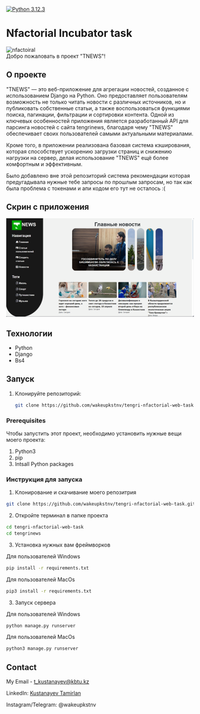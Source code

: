 [![Python 3.12.3](https://img.shields.io/badge/python-3.12.3-blue.svg)](https://www.python.org/downloads/release/python-3123/)


# Nfactorial Incubator task
![nfactoiral](https://www.petroleumjournal.kz/imgdb/release/release_21_0_1244_1444.jpg)
<br>
Добро пожаловать в проект "TNEWS"!



## О проекте

"TNEWS" — это веб-приложение для агрегации новостей, созданное с использованием Django на Python. Оно предоставляет пользователям возможность не только читать новости с различных источников, но и публиковать собственные статьи, а также воспользоваться функциями поиска, пагинации, фильтрации и сортировки контента. Одной из ключевых особенностей приложения является разработанный API для парсинга новостей с сайта tengrinews, благодаря чему "TNEWS" обеспечивает своих пользователей самыми актуальными материалами.

Кроме того, в приложении реализована базовая система кэширования, которая способствует ускорению загрузки страниц и снижению нагрузки на сервер, делая использование "TNEWS" ещё более комфортным и эффективным.

Было добавлено вне этой репозиторий система рекомендации которая предугадывала нужные тебе запросы по прошлым запросам, но так как была проблема с токенами и апи кодом его тут не осталось :( 
## Скрин с приложения

![screen](https://github.com/wakeupkstnv/tengri-nfactorial-web-task/blob/main/proj_screen.png)

## Технологии

* Python
* Django
* Bs4

## Запуск

1. Клонируйте репозиторий:
   ```sh
   git clone https://github.com/wakeupkstnv/tengri-nfactorial-web-task.git

### Prerequisites

Чтобы запустить этот проект, необходимо установить нужные вещи моего проекта:

1. Python3
2. pip
3. Intsall Python packages


### Инструкция для запуска


1. Клонирование и скачивание моего репозитрия
```sh
git clone https://github.com/wakeupkstnv/tengri-nfactorial-web-task.git
```
2. Откройте терминал в папке проекта
```sh 
cd tengri-nfactorial-web-task
cd tengrinews
```

3. Установка нужных вам фреймворков

Для пользователей Windows
```sh
pip install -r requirements.txt
```

Для пользователей MacOs
```sh
pip3 install -r requirements.txt
```
3. Запуск сервера

Для пользователей Windows

```sh
python manage.py runserver

```
Для пользователей MacOs

```sh
python3 manage.py runserver
```




## Contact

My Email - [t_kustanayev@kbtu.kz](t_kustanayev@kbtu.kz)

LinkedIn: [Kustanayev Tamirlan](https://www.linkedin.com/in/tamirlan-kustanayev-b3ba6b276/?originalSubdomain=kz)

Instagram/Telegram: @wakeupkstnv
